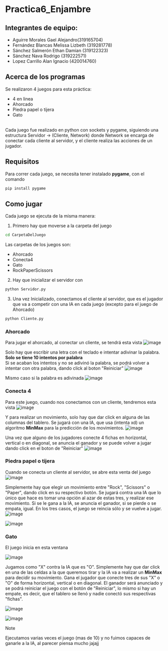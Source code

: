 # Practica6_Enjambre
## Integrantes de equipo:
- Aguirre Morales Gael Alejandro(319165704)
- Fernández Blancas Melissa Lizbeth (319281778)
- Sánchez Salmerón Ethan Damian (319122323)
- Sánchez Nava Rodrigo (319222571)
- Lopez Carrillo Alan Ignacio (420014760)

## Acerca de los programas
Se realizaron 4 juegos para esta práctica:
- 4 en linea
- Ahorcado
- Piedra papel o tijera
- Gato
</br>
Cada juego fue realizado en python con sockets y pygame, siguiendo una estructura Servidor -> (Cliente, Network) donde Network se encarga de conectar cada cliente al servidor, y el cliente realiza las acciones de un jugador. 

## Requisitos

Para correr cada juego, se necesita tener instalado **pygame**, con el comando
  ```bash
  pip install pygame
  ```

## Como jugar

Cada juego se ejecuta de la misma manera:
1. Primero hay que moverse a la carpeta del juego
```bash
cd CarpetaDelJuego
```
  Las carpetas de los juegos son:
  - Ahorcado
  - Conecta4
  - Gato
  - RockPaperScissors

2. Hay que inicializar el servidor con
```bash
python Servidor.py
```
3. Una vez Inicializado, conectamos el cliente al servidor, que es el jugador que va a competir con una IA en cada juego (excepto para el juego de Ahorcado)
```bash
python Cliente.py
```
### Ahorcado
Para jugar el ahorcado, al conectar un cliente, se tendrá esta vista
![image](https://github.com/user-attachments/assets/8778e0fb-750e-473a-9017-209daf153667)

Solo hay que escribir una letra con el teclado e intentar adivinar la palabra. **Solo se tiene 10 intentos por palabra**
</br>
Si se acaban los intentos y no se adivinó la palabra, se podrá volver a intentar con otra palabra, dando click al boton "Reiniciar"
![image](https://github.com/user-attachments/assets/65fed1c8-2e6a-41b7-8c39-7d7307dcedf9)

Mismo caso si la palabra es adivinada
![image](https://github.com/user-attachments/assets/59244be9-cd8b-4e07-b4f3-93689d7a31de)




### Conecta 4

Para este juego, cuando nos conectamos con un cliente, tendremos esta vista
![image](https://github.com/user-attachments/assets/ce545839-8411-491c-9c3d-ae09b1631e97)

Y para realizar un movimiento, solo hay que dar click en alguna de las columnas del tablero. Se jugará con una IA, que usa (intenta xd) un algoritmo **MinMax** para la predicción de los movimientos. 
![image](https://github.com/user-attachments/assets/f01f900a-c86f-47ad-9001-048907c42994)

Una vez que alguno de los jugadores conecte 4 fichas en horizontal, vertical o en diagonal, se anuncia el ganador y se puede volver a jugar dando click en el boton de "Reiniciar"
![image](https://github.com/user-attachments/assets/f7cfea0f-abc7-4130-80d8-a6fc0f03824b)


### Piedra papel o tijera

Cuando se conecta un cliente al servidor, se abre esta venta del juego
![image](https://github.com/user-attachments/assets/28d5f6f3-1d89-44e6-a36a-6839e3995e69)

Simplemente hay que elegir un movimiento entre "Rock", "Scissors" o "Paper", dando click en su respectivo botón. Se jugará contra una IA que lo único que hace es tomar una opción al azar de estas tres, y realizar ese movimiento. Si se le gana a la IA, se anuncia el ganador, si se pierde o se empata, igual. En los tres casos, el juego se reincia sólo y se vuelve a jugar. 
![image](https://github.com/user-attachments/assets/a2f9f885-ddee-4d1d-934d-68bca55c802c)

![image](https://github.com/user-attachments/assets/9001765e-5c7c-4d4b-b842-c3204e7444c6)


### Gato 
El juego inicia en esta ventana 

![image](https://github.com/user-attachments/assets/39a300e5-e0e9-40f5-b14c-d218f46c9ba5)

Jugamos como "X" contra la IA que es "O". Simplemente hay que dar click en una de las celdas a la que queremos tirar y la IA va a realizar un **MinMax** para decidir su movimiento. 
Gana el jugador que conecte tres de sus "X" o "O" de forma horizontal, vertical o en diagonal. El ganador será anunciado y se podrá reiniciar el juego con el botón de "Reiniciar", lo mismo si hay un empate, es decir, que el tablero se llenó y nadie conectó sus respectivas "fichas". 

![image](https://github.com/user-attachments/assets/cbf89a9e-d48b-4a22-abb5-8e69b6743ad7)

![image](https://github.com/user-attachments/assets/c4e00b64-8cbb-4df2-8fd4-f09443c117c0)


>[!NOTE]
> Ejecutamos varias veces el juego (mas de 10) y no fuimos capaces de ganarle a la IA, al parecer piensa mucho jajajj

